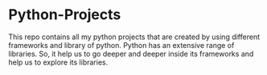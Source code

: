 # Python-Projects
This repo contains all my python projects that are created by using different frameworks and library of python. Python has an extensive range of libraries. So, it help us to go deeper and deeper inside its frameworks and help us to explore its libraries.
